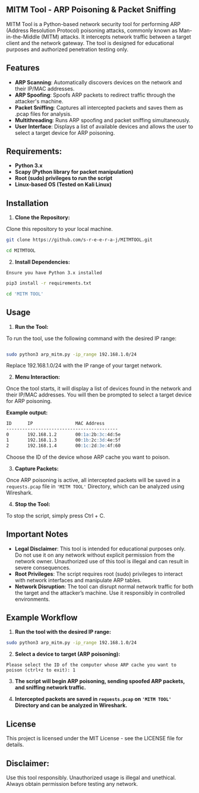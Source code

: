 


## MITM Tool - ARP Poisoning & Packet Sniffing
MITM Tool is a Python-based network security tool for performing ARP (Address Resolution Protocol) poisoning attacks, commonly known as Man-in-the-Middle (MITM) attacks. It intercepts network traffic between a target client and the network gateway. The tool is designed for educational purposes and authorized penetration testing only.

## Features
- **ARP Scanning**: Automatically discovers devices on the network and their IP/MAC addresses.
- **ARP Spoofing**: Spoofs ARP packets to redirect traffic through the attacker's machine.
- **Packet Sniffing**: Captures all intercepted packets and saves them as .pcap files for analysis.
- **Multithreading**: Runs ARP spoofing and packet sniffing simultaneously.
- **User Interface**: Displays a list of available devices and allows the user to select a target device for ARP poisoning.
## Requirements:
- **Python 3.x**
- **Scapy (Python library for packet manipulation)**
- **Root (sudo) privileges to run the script**
- **Linux-based OS (Tested on Kali Linux)**
## Installation

1. **Clone the Repository:**

Clone this repository to your local machine.

``` bash
git clone https://github.com/s-r-e-e-r-a-j/MITMTOOL.git
```
```bash
cd MITMTOOL
```
2.  **Install Dependencies:**
 
`Ensure you have Python 3.x installed `
```bash
pip3 install -r requirements.txt
```
```bash
cd 'MITM TOOL'
```
## Usage
1. **Run the Tool:**

To run the tool, use the following command with the desired IP range:

```bash

sudo python3 arp_mitm.py -ip_range 192.168.1.0/24
```
Replace 192.168.1.0/24 with the IP range of your target network.

2.  **Menu Interaction:**

Once the tool starts, it will display a list of devices found in the network and their IP/MAC addresses. You will then be prompted to select a target device for ARP poisoning.

**Example output:**

```markdown
ID      IP                MAC Address
------------------------------------------
0       192.168.1.2       00:1a:2b:3c:4d:5e
1       192.168.1.3       00:1b:2c:3d:4e:5f
2       192.168.1.4       00:1c:2d:3e:4f:60
```
Choose the ID of the device whose ARP cache you want to poison.

3. **Capture Packets:**

Once ARP poisoning is active, all intercepted packets will be saved in a `requests.pcap` file in `'MITM TOOL'` Directory, which can be analyzed using Wireshark.

4. **Stop the Tool:**

To stop the script, simply press Ctrl + C.

## Important Notes
- **Legal Disclaimer**: This tool is intended for educational purposes only. Do not use it on any network without explicit permission from the network owner. Unauthorized use of this tool is illegal and can result in severe consequences.
- **Root Privileges**: The script requires root (sudo) privileges to interact with network interfaces and manipulate ARP tables.
- **Network Disruption**: The tool can disrupt normal network traffic for both the target and the attacker’s machine. Use it responsibly in controlled environments.

## Example Workflow
1. **Run the tool with the desired IP range:**

```bash
sudo python3 arp_mitm.py -ip_range 192.168.1.0/24
```
2. **Select a device to target (ARP poisoning):**

``` vbnet
Please select the ID of the computer whose ARP cache you want to poison (ctrl+z to exit): 1
```
3. **The script will begin ARP poisoning, sending spoofed ARP packets, and sniffing network traffic.**

4. **Intercepted packets are saved in `requests.pcap` on `'MITM TOOL'` Directory and can be analyzed in Wireshark.**


## License
This project is licensed under the MIT License - see the LICENSE file for details.

## Disclaimer: 
Use this tool responsibly. Unauthorized usage is illegal and unethical. Always obtain permission before testing any network.






